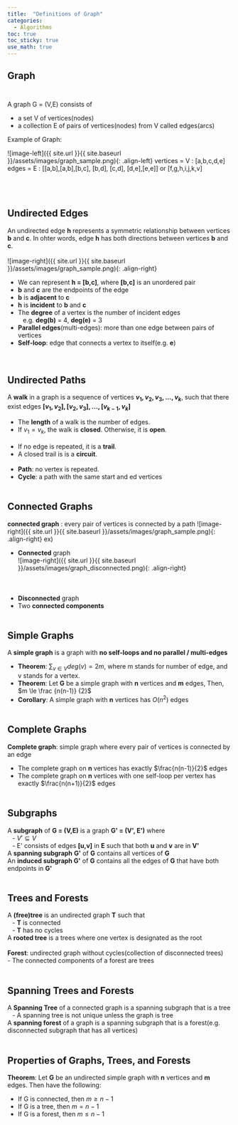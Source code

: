 ```yaml
---
title:  "Definitions of Graph"
categories: 
  - Algorithms
toc: true
toc_sticky: true
use_math: true
---
```


## Graph<br /><br />

A graph G = (V,E) consists of
  - a set V of vertices(nodes)
  - a collection E of pairs of vertices(nodes) from V called edges(arcs)

Example of Graph:

![image-left]({{ site.url }}{{ site.baseurl }}/assets/images/graph_sample.png){: .align-left} vertices = V : [a,b,c,d,e]<br /> edges = E : [[a,b],[a,b],[b,c], [b,d], [c,d], [d,e],[e,e]] or [f,g,h,i,j,k,v]
<br /><br /><br /><br />
## Undirected Edges
An undirected edge **h** represents a symmetric relationship between vertices **b** and **c**. In ohter words, edge **h** has both directions between vertices **b** and **c**.<br /><br />
 ![image-right]({{ site.url }}{{ site.baseurl }}/assets/images/graph_sample.png){: .align-right} 
 - We can represent **h = [b,c]**, where **[b,c]** is an unordered pair<br />
 - **b** and **c** are the endpoints of the edge<br />
 - **b** is **adjacent** to **c**<br />
 - **h** is **incident** to **b** and **c**<br />
 - The **degree** of a vertex is the number of incident edges<br />
 &ensp; e.g. **deg(b)** = 4, **deg(e)** = 3
 - **Parallel edges**(multi-edges): more than one edge between pairs of vertices<br />
 - **Self-loop**: edge that connects a vertex to itself(e.g. **e**)<br /><br /><br />

## Undirected Paths

 A **walk** in a graph is a sequence of vertices **$v_1,v_2,v_3,...,v_k$**, such that there exist edges **$[v_1,v_2],[v_2,v_3],...,[v_{k-1},v_k]$**<br />
 - The **length** of a walk is the number of edges.<br />
 - If $v_1=v_k$, the walk is **closed**. Otherwise, it is **open**.<br /><br />
 - If no edge is repeated, it is a **trail**.<br />
 - A closed trail is is a **circuit**.<br /><br />
 - **Path**: no vertex is repeated.<br />
 - **Cycle**: a path with the same start and ed vertices<br /><br />

## Connected Graphs

**connected graph** : every pair of vertices is connected by a path
 ![image-right]({{ site.url }}{{ site.baseurl }}/assets/images/graph_sample.png){: .align-right}
ex)<br />
- **Connected** graph<br />
 ![image-right]({{ site.url }}{{ site.baseurl }}/assets/images/graph_disconnected.png){: .align-right}
<br /><br /><br /><br />
 - **Disconnected** graph
 - Two **connected components**<br /><br />

## Simple Graphs
A **simple graph** is a graph with **no self-loops and no parallel / multi-edges**<br />
- **Theorem**: $\sum_{v \in V}deg(v)=2m$, where m stands for number of edge, and v stands for a vertex.<br />
- **Theorem**: Let **G** be a simple graph with **n** vertices and **m** edges, Then, $m \le \frac {n(n-1)} {2}$<br />
- **Corollary**: A simple graph with **n** vertices has $O(n^2)$ edges<br /><br />

## Complete Graphs

**Complete graph**: simple graph where every pair of vertices is connected by an edge<br />
- The complete graph on **n** vertices has exactly $\frac{n(n-1)}{2}$ edges <br />
- The complete graph on **n** vertices with one self-loop per vertex has exactly $\frac{n(n+1)}{2}$ edges <br /><br />

## Subgraphs
A **subgraph** of **G = (V,E)** is a graph **G' = (V', E')** where<br />
&ensp; - $V'\subseteq V$<br />
&ensp; - E' consists of edges **[u,v]** in **E** such that both **u** and **v** are in **V'** <br />
A **spanning subgraph** **G'** of **G** contains all vertices of **G**<br />
An **induced subgraph G'** of **G** contains all the edges of **G** that have both endpoints in **G'**<br /><br />

## Trees and Forests
A **(free)tree** is an undirected graph **T** such that<br />
 &ensp; - **T** is connected<br />
 &ensp; - **T** has no cycles<br />
A **rooted tree** is a trees where one vertex is designated as the root<br /><br />
**Forest**: undirected graph without cycles(collection of disconnected trees)
 &ensp; - The connected components of a forest are trees<br /><br />
## Spanning Trees and Forests
A **Spanning Tree** of a connected graph is a spanning subgraph that is a tree<br />
 &ensp; - A spanning tree is not unique unless the graph is tree<br />
A **spanning forest** of a graph is a spanning subgraph that is a forest(e.g. disconnected subgraph that has all vertices) <br /><br />
## Properties of Graphs, Trees, and Forests
**Theorem**: Let **G** be an undirected simple graph with **n** vertices and **m** edges. Then have the following:<br />
- If G is connected, then $m \ge {n-1}$ <br />
- If G is a tree, then $m=n-1$ <br />
- If G is a forest, then $m \le n-1$ <br />